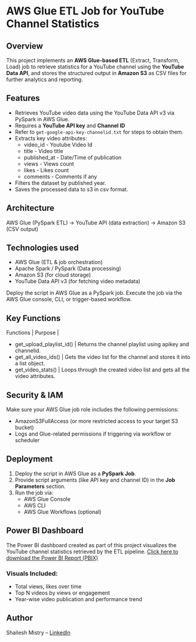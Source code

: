 # AWS Glue ETL Job for YouTube Channel Statistics

## Overview
This project implements an **AWS Glue-based ETL** (Extract, Transform, Load) job to retrieve statistics for a YouTube channel using the **YouTube Data API**, and stores the structured output in **Amazon S3** as CSV files for further analytics and reporting.

##  Features
- Retrieves YouTube video data using the YouTube Data API v3 via PySpark in AWS Glue.
- Requires a **YouTube API key** and **Channel ID**
- Refer to `get-google-api-key-channelid.txt` for steps to obtain them.
- Extracts key video attributes:
  - video_id - Youtube Video Id
  - title - Video title
  - published_at - Date/Time of publication
  - views - Views count
  - likes - Likes count
  - comments - Comments if any
- Filters the dataset by published year.
- Saves the processed data to s3 in csv format.

## Architecture
AWS Glue (PySpark ETL) -> YouTube API (data extraction) -> Amazon S3 (CSV output)

##  Technologies used
- AWS Glue (ETL & job orchestration)
- Apache Spark / PySpark (Data processing)
- Amazon S3 (for cloud storage)
- YouTube Data API v3 (for fetching video metadata)

Deploy the script in AWS Glue as a PySpark job.
Execute the job via the AWS Glue console, CLI, or trigger-based workflow.

## Key Functions
Functions | Purpose |
- get_upload_playlist_id() | Returns the channel playlist using apikey and channelid.
- get_all_video_ids() | Gets the video list for the channel and stores it into a list object.
- get_video_stats() | Loops through the created video list and gets all the video attributes.

## Security & IAM
Make sure your AWS Glue job role includes the following permissions:
- AmazonS3FullAccess (or more restricted access to your target S3 bucket)
- Logs and Glue-related permissions if triggering via workflow or scheduler

## Deployment
1. Deploy the script in AWS Glue as a **PySpark Job**.
2. Provide script arguments (like API key and channel ID) in the **Job Parameters** section.
3. Run the job via:
   - AWS Glue Console
   - AWS CLI
   - AWS Glue Workflows (optional)

## Power BI Dashboard
The Power BI dashboard created as part of this project visualizes the YouTube channel statistics retrieved by the ETL pipeline.
[Click here to download the Power BI Report (PBIX)](./reports/youtube_dashboard.pbix)

### Visuals Included:
- Total views, likes over time
- Top N videos by views or engagement
- Year-wise video publication and performance trend

## Author
Shailesh Mistry – [LinkedIn](https://www.linkedin.com/in/shailesh-mistry-a346659)
